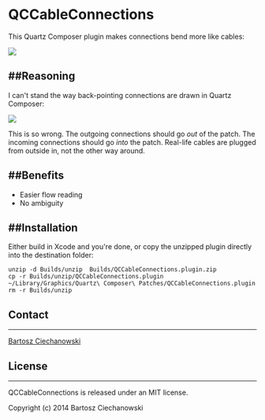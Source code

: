 QCCableConnections
==================

This Quartz Composer plugin makes connections bend more like cables:

[![](https://raw2.github.com/Ciechan/QCCableConnections/master/good.png)](https://raw.github.com/Ciechan/QCCableConnections/master/good.png)

##Reasoning
-----------

I can't stand the way back-pointing connections are drawn in Quartz Composer:

[![](https://raw2.github.com/Ciechan/QCCableConnections/master/bad.png)](https://raw.github.com/Ciechan/QCCableConnections/master/bad.png)

This is so wrong. The outgoing connections should go *out* of the patch. The incoming connections should go *into* the patch. Real-life cables are plugged from outside in, not the other way around.

##Benefits
----------

- Easier flow reading
- No ambiguity

##Installation
--------------

Either build in Xcode and you're done, or copy the unzipped plugin directly into the destination folder:


	unzip -d Builds/unzip  Builds/QCCableConnections.plugin.zip
	cp -r Builds/unzip/QCCableConnections.plugin ~/Library/Graphics/Quartz\ Composer\ Patches/QCCableConnections.plugin    
	rm -r Builds/unzip
	
## Contact
----------
[Bartosz Ciechanowski](http://ciechanowski.me)

## License
----------

QCCableConnections is released under an MIT license.

Copyright (c) 2014 Bartosz Ciechanowski



